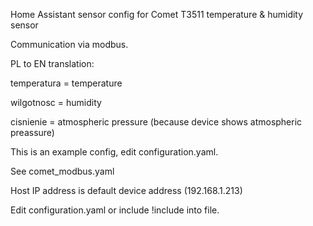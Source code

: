 Home Assistant sensor config for Comet T3511 temperature & humidity sensor

Communication via modbus.

PL to EN translation:

temperatura = temperature

wilgotnosc = humidity

cisnienie = atmospheric pressure (because device shows atmospheric preassure)

This is an example config, edit configuration.yaml.

See comet_modbus.yaml

Host IP address is default device address (192.168.1.213)


Edit configuration.yaml or include !include into file.
